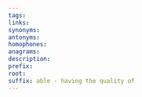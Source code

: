 ```yaml
---
tags: 
links: 
synonyms: 
antonyms: 
homophones: 
anagrams: 
description: 
prefix: 
root: 
suffix: able - having the quality of
---
```

